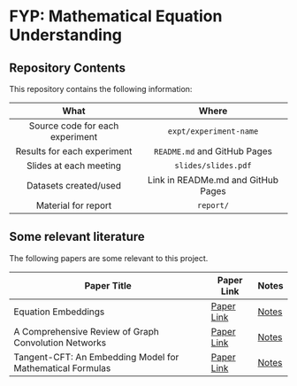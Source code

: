 # FYP: Mathematical Equation Understanding

## Repository Contents

This repository contains the following information:

|               What               |                Where               |
|:--------------------------------:|:----------------------------------:|
| Source code for each experiment  |       `expt/experiment-name`       |
|    Results for each experiment   |    `README.md` and GitHub Pages    |
|      Slides at each meeting      |         `slides/slides.pdf`        |
|       Datasets created/used      | Link in READMe.md and GitHub Pages |
|        Material for report       |              `report/`             |


## Some relevant literature

The following papers are some relevant to this project.

| Paper Title                                               | Paper Link                                                              | Notes  |
|-----------------------------------------------------------|-------------------------------------------------------------------------| -------|
| Equation Embeddings                                       | [Paper Link](https://arxiv.org/abs/1803.09123)                          | [Notes](docs/paper-notes.md/#equation-embeddings)
| A Comprehensive Review of Graph Convolution Networks      | [Paper Link](https://arxiv.org/pdf/1901.00596.pdf)                      | [Notes](docs/paper-notes.md/#gcn-comprehensive-review)
| Tangent-CFT: An Embedding Model for Mathematical Formulas | [Paper Link](https://www.cs.rit.edu/~rlaz/files/Mansouri_ICTIR2019.pdf) | [Notes](docs/paper-notes.md/#tangent-ctf-mathematical-formula-embedding)